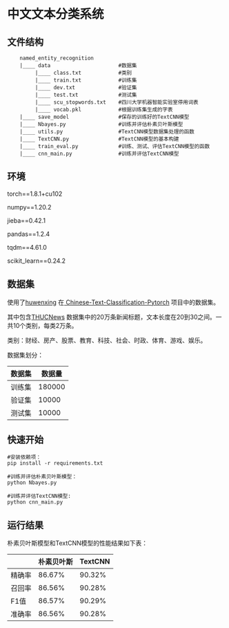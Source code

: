 # 中文文本分类系统

## 文件结构
```
    named_entity_recognition                        
    |____ data                      #数据集
         |____ class.txt            #类别
         |____ train.txt            #训练集
         |____ dev.txt              #验证集
         |____ test.txt             #测试集
         |____ scu_stopwords.txt    #四川大学机器智能实验室停用词表
         |____ vocab.pkl            #根据训练集生成的字表
    |____ save_model                #保存的训练好的TextCNN模型
    |____ Nbayes.py                 #训练并评估朴素贝叶斯模型 
    |____ utils.py                  #TextCNN模型数据集处理的函数
    |____ TextCNN.py                #TextCNN模型的基本构建
    |____ train_eval.py             #训练、测试、评估TextCNN模型的函数
    |____ cnn_main.py               #训练并评估TextCNN模型
```

    
## 环境    
torch==1.8.1+cu102

numpy==1.20.2

jieba==0.42.1

pandas==1.2.4

tqdm==4.61.0

scikit_learn==0.24.2

       
## 数据集
使用了[huwenxing](https://github.com/649453932) 在[
Chinese-Text-Classification-Pytorch](https://github.com/649453932/Chinese-Text-Classification-Pytorch) 项目中的数据集。

其中包含[THUCNews](http://thuctc.thunlp.org/) 数据集中的20万条新闻标题，文本长度在20到30之间。一共10个类别，每类2万条。

类别：财经、房产、股票、教育、科技、社会、时政、体育、游戏、娱乐。

数据集划分：

|  数据集  |  数据量  |
|  ----  | ------ | 
| 训练集  | 180000 | 
| 验证集  | 10000 |
| 测试集 | 10000 | 

## 快速开始
```
#安装依赖项：
pip install -r requirements.txt

#训练并评估朴素贝叶斯模型：
python Nbayes.py

#训练并评估TextCNN模型:
python cnn_main.py

```


## 运行结果

朴素贝叶斯模型和TextCNN模型的性能结果如下表：

|      | 朴素贝叶斯    | TextCNN   | 
| ---- | ------ | ------ |     
| 精确率  | 86.67% | 90.32% | 
| 召回率  | 86.56% | 90.28% | 
| F1值 | 86.57% | 90.29% | 
| 准确率 | 86.56% |90.28% | 




















